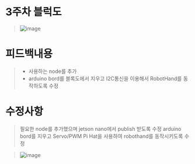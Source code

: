 # 3주차 블럭도
> ![image](https://user-images.githubusercontent.com/103232858/173013470-ff0c69c0-0b36-4792-824e-46d8b060154e.png)
> 
# 피드백내용
> - 사용하는 node를 추가
> - arduino bord를 블록도에서 지우고 I2C통신을 이용해서 RobotHand를 동작하도록 수정

# 수정사항
> 필요한 node를 추가했으며 jetson nano에서 publish 받도록 수정
> arduino bord를 지우고 Servo/PWM Pi Hat을 사용하여 robothand를 동작시키도록 수정 

> ![image](https://user-images.githubusercontent.com/103561996/173181841-3b18ab86-8243-44da-9089-2bc6152babae.png)
